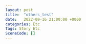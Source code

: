 ```yaml
---
layout: post
title:  "others_test"
date:   2022-09-16 21:00:00 +0000
categories: Etc
Tags: Story Etc
SceneCode: []
---
```


